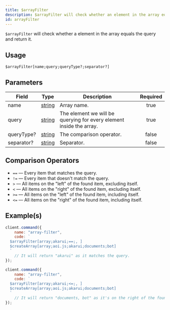 ```yaml
---
title: $arrayFilter
description: $arrayFilter will check whether an element in the array equals the query and return it.
id: arrayFilter
---
```


`$arrayFilter` will check whether a element in the array equals the query and return it.

## Usage

```aoi
$arrayFilter[name;query;queryType?;separator?]
```

## Parameters

| Field      | Type                                                                                              | Description                                                         | Required |
| ---------- | ------------------------------------------------------------------------------------------------- | ------------------------------------------------------------------- | :------: |
| name       | [string](https://developer.mozilla.org/en-US/docs/Web/JavaScript/Reference/Global_Objects/String) | Array name.                                                         |   true   |
| query      | [string](https://developer.mozilla.org/en-US/docs/Web/JavaScript/Reference/Global_Objects/String) | The element we will be querying for every element inside the array. |   true   |
| queryType? | [string](https://developer.mozilla.org/en-US/docs/Web/JavaScript/Reference/Global_Objects/String) | The comparison operator.                                            |  false   |
| separator? | [string](https://developer.mozilla.org/en-US/docs/Web/JavaScript/Reference/Global_Objects/String) | Separator.                                                          |  false   |

## Comparison Operators

-   `==` — Every item that matches the query.
-   `!=` — Every item that doesn't match the query.
-   `>` — All items on the "left" of the found item, excluding itself.
-   `<` — All items on the "right" of the found item, excluding itself.
-   `>=` — All items on the "left" of the found item, including itself.
-   `<=` — All items on the "right" of the found item, including itself.

## Example(s)

```javascript
client.command({
    name: "array-filter",
    code: `
  $arrayFilter[array;akarui;==;, ]
  $createArray[array;aoi.js;akarui;documents;bot]
  `
    // It will return "akarui" as it matches the query.
});
```

```javascript
client.command({
    name: "array-filter",
    code: `
  $arrayFilter[array;akarui;<=;, ]
  $createArray[array;aoi.js;akarui;documents;bot]
  `
    // It will return "documents, bot" as it's on the right of the found item.
});
```
